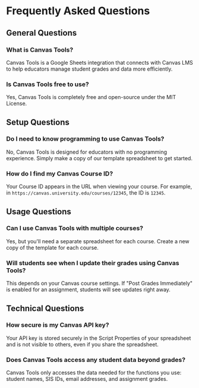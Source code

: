 # Frequently Asked Questions

## General Questions

### What is Canvas Tools?
Canvas Tools is a Google Sheets integration that connects with Canvas LMS to help educators manage student grades and data more efficiently.

### Is Canvas Tools free to use?
Yes, Canvas Tools is completely free and open-source under the MIT License.

## Setup Questions

### Do I need to know programming to use Canvas Tools?
No, Canvas Tools is designed for educators with no programming experience. Simply make a copy of our template spreadsheet to get started.

### How do I find my Canvas Course ID?
Your Course ID appears in the URL when viewing your course. For example, in `https://canvas.university.edu/courses/12345`, the ID is `12345`.

## Usage Questions

### Can I use Canvas Tools with multiple courses?
Yes, but you'll need a separate spreadsheet for each course. Create a new copy of the template for each course.

### Will students see when I update their grades using Canvas Tools?
This depends on your Canvas course settings. If "Post Grades Immediately" is enabled for an assignment, students will see updates right away.

## Technical Questions

### How secure is my Canvas API key?
Your API key is stored securely in the Script Properties of your spreadsheet and is not visible to others, even if you share the spreadsheet.

### Does Canvas Tools access any student data beyond grades?
Canvas Tools only accesses the data needed for the functions you use: student names, SIS IDs, email addresses, and assignment grades.
